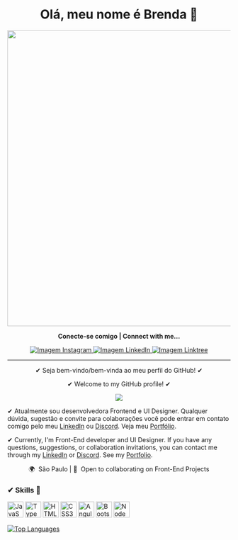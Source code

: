 # <h1 align="center"> Olá, meu nome é Brenda 🤍 </h1> 

<div align="center"><img src="https://64.media.tumblr.com/ed8745b30c1a1d7eb1935017c94d8dbf/tumblr_n9i8foLj941qc2xm1o1_500.gifv" width="668"/></div>


<p align= "center"> <b>Conecte-se comigo | Connect with me...</b> </p>

<div align="center">
<a href='https://www.instagram.com/brenda_a_s_dev/'> <img src='https://img.shields.io/badge/Instagram-E4405F.svg?style=for-the-badge&logo=Instagram&logoColor=white' alt='Imagem Instagram' /> </a>
<a href='https://www.linkedin.com/in/brenda-antunes-silva/'> <img src='https://img.shields.io/badge/LinkedIn-0A66C2.svg?style=for-the-badge&logo=LinkedIn&logoColor=white' alt='Imagem LinkedIn' /> </a>
<a href='https://linktr.ee/brenda_a_s_dev'> <img src='https://img.shields.io/badge/Linktree-43E55E.svg?style=for-the-badge&logo=Linktree&logoColor=white' alt='Imagem Linktree' /> </a>
 </div>


-----------------------------------------------------

<p align= "center">✔ Seja bem-vindo/bem-vinda ao meu perfil do GitHub! ✔</p>
<p align= "center">✔ Welcome to my GitHub profile! ✔</p>
<div align="center"><img src="https://user-images.githubusercontent.com/69852246/231012749-25c9df4e-bf21-4077-bcf6-d4bd5557190a.png" /> </div>

✔ Atualmente sou desenvolvedora Frontend e UI Designer. Qualquer dúvida, sugestão e convite para colaborações você pode entrar em contato comigo pelo meu [LinkedIn](https://www.linkedin.com/in/brenda-antunes-silva/) ou [Discord](https://discord.com/users/Bre#5731). Veja meu [Portfólio](https://portfolio-brenda-a-s.web.app/).

✔ Currently, I'm Front-End developer and UI Designer. If you have any questions, suggestions, or collaboration invitations, you can contact me through my [LinkedIn](https://www.linkedin.com/in/brenda-antunes-silva/) or [Discord](https://discord.com/users/Bre#5731). See my [Portfolio](https://portfolio-brenda-a-s.web.app/).


<p align= "center"> 🌍  São Paulo | 🤝  Open to collaborating on Front-End Projects </p>

### ✔ Skills :art:

<div align="left">
<a href="https://developer.mozilla.org/en-US/docs/Web/JavaScript" target="_blank" rel="noreferrer"><img src="https://raw.githubusercontent.com/danielcranney/readme-generator/main/public/icons/skills/javascript-colored.svg" width="36" height="36" alt="JavaScript" /></a>
<a href="https://www.typescriptlang.org/" target="_blank" rel="noreferrer"><img src="https://raw.githubusercontent.com/danielcranney/readme-generator/main/public/icons/skills/typescript-colored.svg" width="36" height="36" alt="TypeScript" /></a>
<a href="https://developer.mozilla.org/en-US/docs/Glossary/HTML5" target="_blank" rel="noreferrer"><img src="https://raw.githubusercontent.com/danielcranney/readme-generator/main/public/icons/skills/html5-colored.svg" width="36" height="36" alt="HTML5" /></a>
<a href="https://www.w3.org/TR/CSS/#css" target="_blank" rel="noreferrer"><img src="https://raw.githubusercontent.com/danielcranney/readme-generator/main/public/icons/skills/css3-colored.svg" width="36" height="36" alt="CSS3" /></a>
<a href="https://angular.io/" target="_blank" rel="noreferrer"><img src="https://raw.githubusercontent.com/danielcranney/readme-generator/main/public/icons/skills/angularjs-colored.svg" width="36" height="36" alt="Angular" /></a>
<a href="https://getbootstrap.com/" target="_blank" rel="noreferrer"><img src="https://raw.githubusercontent.com/danielcranney/readme-generator/main/public/icons/skills/bootstrap-colored.svg" width="36" height="36" alt="Bootstrap" /></a>
<a href="https://nodejs.org/en/" target="_blank" rel="noreferrer"><img src="https://raw.githubusercontent.com/danielcranney/readme-generator/main/public/icons/skills/nodejs-colored.svg" width="36" height="36" alt="NodeJS" /></a>
</div>

<a href="https://github.com/Brenda-A-S"><img src="https://github-readme-stats.vercel.app/api/top-langs/?username=Brenda-A-S&langs_count=10&title_color=ffffff&text_color=ffffff&icon_color=ffffff&bg_color=0D1117&hide_border=true&locale=en&custom_title=Top%20%Languages" alt="Top Languages"  /></a>
